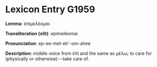 # Lexicon Entry G1959

**Lemma**: ἐπιμελέομαι

**Transliteration (xlit)**: epimeléomai

**Pronunciation**: ep-ee-mel-eh'-om-ahee

**Description**:
middle voice from ἐπί and the same as μέλω; to care for (physically or otherwise):--take care of.
